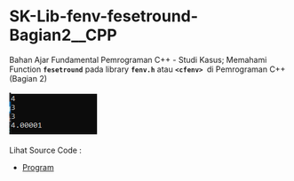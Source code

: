 # SK-Lib-fenv-fesetround-Bagian2__CPP
Bahan Ajar Fundamental Pemrograman C++ - Studi Kasus; Memahami Function <code><b>fesetround</b></code> pada library <code><b>fenv.h</b></code> atau <code><b>&lt;cfenv> </b></code>di Pemrograman C++ (Bagian 2)<br><br>
<img src="https://github.com/RizkyKhapidsyah/SK-Lib-fenv-fesetround-Bagian2__CPP/blob/master/SK-Lib-fenv-fesetround-Bagian2__CPP/result/001.PNG"><br><br>
Lihat Source Code : <br>
- <a href="https://github.com/RizkyKhapidsyah/SK-Lib-fenv-fesetround-Bagian2__CPP/blob/master/SK-Lib-fenv-fesetround-Bagian2__CPP/Source.cpp">Program</a>
